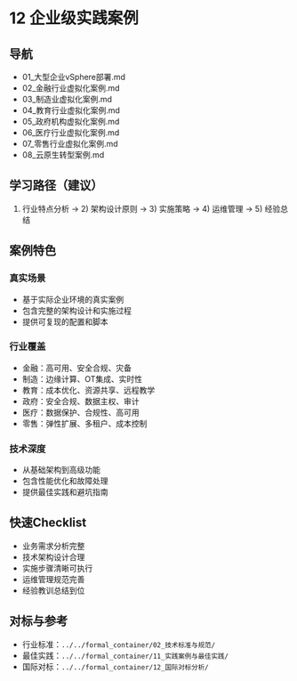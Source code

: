 # 12 企业级实践案例

## 导航

- 01_大型企业vSphere部署.md
- 02_金融行业虚拟化案例.md
- 03_制造业虚拟化案例.md
- 04_教育行业虚拟化案例.md
- 05_政府机构虚拟化案例.md
- 06_医疗行业虚拟化案例.md
- 07_零售行业虚拟化案例.md
- 08_云原生转型案例.md

## 学习路径（建议）

1) 行业特点分析 → 2) 架构设计原则 → 3) 实施策略 → 4) 运维管理 → 5) 经验总结

## 案例特色

### 真实场景

- 基于实际企业环境的真实案例
- 包含完整的架构设计和实施过程
- 提供可复现的配置和脚本

### 行业覆盖

- 金融：高可用、安全合规、灾备
- 制造：边缘计算、OT集成、实时性
- 教育：成本优化、资源共享、远程教学
- 政府：安全合规、数据主权、审计
- 医疗：数据保护、合规性、高可用
- 零售：弹性扩展、多租户、成本控制

### 技术深度

- 从基础架构到高级功能
- 包含性能优化和故障处理
- 提供最佳实践和避坑指南

## 快速Checklist

- 业务需求分析完整
- 技术架构设计合理
- 实施步骤清晰可执行
- 运维管理规范完善
- 经验教训总结到位

## 对标与参考

- 行业标准：`../../formal_container/02_技术标准与规范/`
- 最佳实践：`../../formal_container/11_实践案例与最佳实践/`
- 国际对标：`../../formal_container/12_国际对标分析/`
